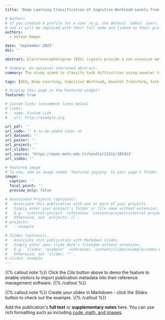 ```yaml
---
title: 'Deep Learning Classification of Cognitive Workload Levels from EEG Wavelet Transform Images'

# Authors
# If you created a profile for a user (e.g. the default `admin` user), write the username (folder name) here
# and it will be replaced with their full name and linked to their profile.
authors:
  - Volkan Dogan

date: 'September 2023'
doi: ''

abstract: Electroencephalogram (EEG) signals provide a non-invasive method to study cognitive processes. This study aimed to classify Multi-Attribute Task Battery (MATB) task difficulties based on wavelet transform images of EEG signals using deep learning models. An EEG dataset collected from 29 subjects while performing the MATB tasks of varying difficulties by Hinss et al. (2023) were transformed into wavelet images that can accommodate time-frequency information at the same time for further analysis. Three deep learning models, EfficientNet-B0, ResNet18, and ResNet50, were trained and tested on these images under different conditions, including pretrained and non-pretrained models, and using different optimizers. The models' performance was evaluated based on overall accuracy and accuracy by subject, EEG region, and task difficulty. The pretrained EfficientNet-B0 model achieved the highest overall accuracy (77.56%). However, the performance varied significantly across subjects and task difficulties, indicating limited generalizability. The model's accuracy was lower for medium tasks, suggesting difficulty in distinguishing between medium and other levels of difficulty. While deep learning models can achieve high accuracy in classifying MATB task difficulty based on EEG signals, their performance varies across individuals and task difficulties. Further research is needed to improve model generalizability, optimize performance across all task difficulties, and validate the models on larger and more diverse datasets.

# Summary. An optional shortened abstract.
summary: The study aimed to classify task difficulties using wavelet transform images of EEG signals and deep learning models. The EfficientNet-B0 model achieved the highest accuracy, but its performance varied significantly across individuals and task difficulties, indicating limited generalizability. The study suggests a need for further research to improve model generalizability, optimize performance, and validate the models on larger, more diverse datasets.

tags: [EEG, Deep Learning, Cognitive Workload, Wavelet Transform, Task Difficulty Classification]

# Display this page in the Featured widget?
featured: true

# Custom links (uncomment lines below)
# links:
# - name: Custom Link
#   url: http://example.org

url_pdf: ''
url_code: '' # to be added later on
url_dataset: ''
url_poster: ''
url_project: ''
url_slides: ''
url_source: 'https://open.metu.edu.tr/handle/11511/105413'
url_video: ''

# Featured image
# To use, add an image named `featured.jpg/png` to your page's folder.
image:
  caption: ''
  focal_point: ''
  preview_only: false

# Associated Projects (optional).
#   Associate this publication with one or more of your projects.
#   Simply enter your project's folder or file name without extension.
#   E.g. `internal-project` references `content/project/internal-project/index.md`.
#   Otherwise, set `projects: []`.
# projects:
#   - example

# Slides (optional).
#   Associate this publication with Markdown slides.
#   Simply enter your slide deck's filename without extension.
#   E.g. `slides: "example"` references `content/slides/example/index.md`.
#   Otherwise, set `slides: ""`.
# slides: example
---
```


{{% callout note %}}
Click the _Cite_ button above to demo the feature to enable visitors to import publication metadata into their reference management software.
{{% /callout %}}

{{% callout note %}}
Create your slides in Markdown - click the _Slides_ button to check out the example.
{{% /callout %}}

Add the publication's **full text** or **supplementary notes** here. You can use rich formatting such as including [code, math, and images](https://docs.hugoblox.com/content/writing-markdown-latex/).